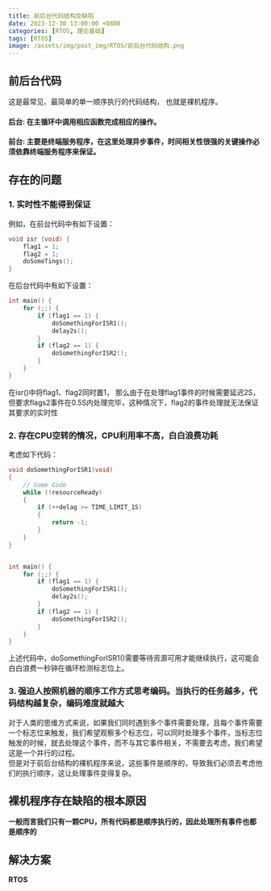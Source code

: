 ```yaml
---
title: 前后台代码结构及缺陷
date: 2023-12-30 13:00:00 +0800
categories: [RTOS, 理论基础]
tags: [RTOS]
image: /assets/img/post_img/RTOS/前后台代码结构.png
---
```




## 前后台代码
这是最常见、最简单的单一顺序执行的代码结构， 也就是裸机程序。  
#### **后台**: 在主循环中调用相应函数完成相应的操作。
#### **前台**: 主要是终端服务程序，在这里处理异步事件，时间相关性很强的关键操作必须依靠终端服务程序来保证。  


## 存在的问题

### 1. 实时性不能得到保证
例如，在前台代码中有如下设置：

```c
void isr (void) {
    flag1 = 1;
    flag2 = 1;
    doSomeTings();
}
```  

在后台代码中有如下设置：  

```c
int main() {
    for (;;) {
        if (flag1 == 1) {
            doSomethingForISR1();
            delay2s();
        }
        if (flag2 == 1) {
            doSomethingForISR2();
        }
    }
}
```
在isr()中将flag1、flag2同时置1， 那么由于在处理flag1事件的时候需要延迟2S，但要求flags2事件在0.5S内处理完毕，这种情况下，flag2的事件处理就无法保证其要求的实时性

### 2. 存在CPU空转的情况，CPU利用率不高，白白浪费功耗
考虑如下代码：
```c
void doSomethingForISR1(void) 
{
    // Some Code
    while (!resourceReady) 
    {
        if (++delag >= TIME_LIMIT_1S) 
        {
            return -1;
        }
    }
}


int main() {
    for (;;) {
        if (flag1 == 1) {
            doSomethingForISR1();
            delay2s();
        }
        if (flag2 == 1) {
            doSomethingForISR2();
        }
    }
}
```
上述代码中，doSomethingForISR1()需要等待资源可用才能继续执行，这可能会白白浪费一秒钟在循环检测标志位上。  

### 3.  强迫人按照机器的顺序工作方式思考编码。当执行的任务越多，代码结构越复杂，编码难度就越大

对于人类的思维方式来说，如果我们同时遇到多个事件需要处理，且每个事件需要一个标志位来触发，我们希望观察多个标志位，可以同时处理多个事件，当标志位触发的时候，就去处理这个事件，而不与其它事件相关，不需要去考虑，我们希望这是一个并行的过程。  
但是对于前后台结构的裸机程序来说，这些事件是顺序的，导致我们必须去考虑他们的执行顺序，这让处理事件变得复杂。  

## 裸机程序存在缺陷的根本原因
**一般而言我们只有一颗CPU，所有代码都是顺序执行的，因此处理所有事件也都是顺序的**
## 解决方案
**RTOS**
